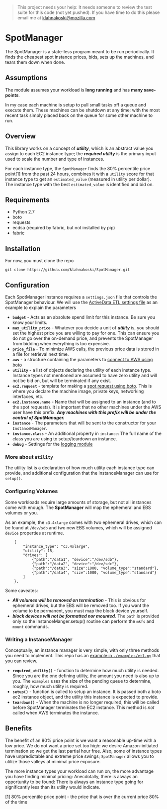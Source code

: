 
> This project needs your help:  It needs someone to review the test suite 
> for this code (not yet pushed).  If you have time to do this please email me at 
> klahnakoski@mozilla.com 


# SpotManager

The SpotManager is a state-less program meant to be run periodically.  It 
finds the cheapest spot instance prices, bids, sets up the machines, and 
tears them down when done.

## Assumptions

The module assumes your workload is **long running** and has 
**many save-points**.    

In my case each machine is setup to pull small tasks off a queue and 
execute them.  These machines can be shutdown at any time; with the most 
recent task simply placed back on the queue for some other machine to run.   

## Overview


This library works on a concept of ***utility***, which is an abstract value 
you assign to each EC2 instance type; the ***required utility*** is the 
primary input used to scale the number and type of instances. 

For each instance type, the `SpotManager` finds the 80% percentile price 
point[1] from the past 24 hours, combines it with a `utility` score for that 
instance type to get an `estimated_value` (measured in utility per dollar).  
The instance type with the best `estimated_value` is identified and bid on.

## Requirements

* Python 2.7
* boto
* requests
* ecdsa (required by fabric, but not installed by pip)
* fabric

## Installation

For now, you must clone the repo

	git clone https://github.com/klahnakoski/SpotManager.git

## Configuration

Each SpotManager instance requires a `settings.json` file that controls the 
SpotManager behaviour.  We will use the [ActiveData ETL settings file](examples/config/etl_settings.json) 
as an example to explain the parameters

	
* **`budget`** - Acts as an absolute spend limit for this instance.  Be sure 
you know your limits.
* **`max_utility_price`** - Whatever you decide a unit of ***utility*** is, 
you should set the highest price you are willing to pay for one.  This can 
ensure you do not go over the on-demand price, and prevents the SpotManager 
from bidding when everything is too expensive.
* **`price_file`** - To minimize AWS calls, the previous price data is stored 
in a file for retrieval next time.
* **`aws`** - a structure containing the parameters to [connect to AWS using boto](http://boto.readthedocs.org/en/latest/ref/ec2.html#boto.ec2.connection.EC2Connection)
* **`utility`** - a list of objects declaring the utility of each instance 
type.  Instance types not mentioned are assumed to have zero utility and 
will not be bid on, but will be terminated if any exist. 
* **`ec2.request`** - template for making a [spot request using boto](http://boto.readthedocs.org/en/latest/ref/ec2.html#boto.ec2.connection.EC2Connection.request_spot_instances). This is where you declare the machine image, private keys, networking interfaces, etc.
* **`ec2.instance.name`** - Name that will be assigned to an instance (and 
to the spot requests).  It is important that no other machines under the AWS 
user have this prefix.  ***Any machines with this prefix will be under the 
control of SpotManager.***    
* **`instance`** -  The parameters that will be sent to the constructor for
your `InstanceManager`. 
* **`instance.class`** - An additional property in `instance`: The full name 
of the class you are using to setup/teardown an instance.
* **`debug`** - Settings for the [logging module](https://github.com/klahnakoski/SpotManager/blob/master/pyLibrary/debugs/README.md#configuration)

### More about `utility`

The utility list is a declaration of how much utility each instance type can 
provide, and  additional configuration that the InstanceManager can use for 
`setup()`.

### Configuring Volumes

Some workloads require large amounts of storage, but not all instances come 
with enough.  The **SpotManager** will map the ephemeral and EBS volumes or 
you.

As an example, the `c3.4xlarge` comes with two ephemeral drives, which can 
be found at `/dev/sdb` and two new EBS volumes, which will be assigned 
`device` properties at runtime.

		{
			"instance_type": "c3.4xlarge",
			"utility": 15,
			"drives": [
				{"path":"/data1", "device":"/dev/sdb"},
				{"path":"/data2", "device":"/dev/sdc"},
				{"path":"/data3", "size":1000, "volume_type":"standard"},
				{"path":"/data4", "size":1000, "volume_type":"standard"}
			]
		},

Some caveates:

* ***All volumes will be removed on termination*** - This is obvious for 
ephemeral drives, but the EBS will be removed too.  If you want the volume 
to be permanent, you must map the block device yourself.
* ***block devices will not be formatted nor mounted***.  The `path` is 
provided only so the InstanceManger.setup() routine can perform the `mkfs` 
and `mount` commands.

### Writing a InstanceManager

Conceptually, an instance manager is very simple, with only three methods 
you need to implement.  This repo has an [example in `./examples/etl.py`](https://github.com/klahnakoski/SpotManager/blob/master/examples/etl.py) 
that you can review. 

* **`required_utility()`** - function to determine how much utility is 
needed.  Since you are the one defining utility, the amount you need is 
also up to you.  The `examples` uses the size of the pending queue to 
determine, roughly, how much utility is required.
* **`setup()`** - function is called to setup an instance.  It is passed 
both a boto ec2 instance object, and the utility this instance is 
expected to provide. 
* **`teardown()`** - When the machine is no longer required, this will be 
called before SpotManager terminates the EC2 instance.  This method is 
*not* called when AWS terminates the instance.  


## Benefits

The benefit of an 80% price point is we want a reasonable up-time with a low 
price.  We do not want a price set too high: we desire Amazon-initiated 
termination so we get the last partial hour free.  Also, some of instance 
types have unpredictable and extreme price swings; `SpotManager` allows you 
to utilize those valleys at minimal price exposure.

The more instance types your workload can run on, the more advantage you have 
finding minimal pricing:  Anecdotally, there is always an opportunity to be 
found: There is always an instance type going for significantly less than 
its utility would indicate.


[1] 80% percentile price point - the price that is over the current price 80% 
of the time

